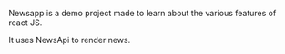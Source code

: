 Newsapp is a demo project made to learn about the various features of react JS.

It uses NewsApi to render news.
